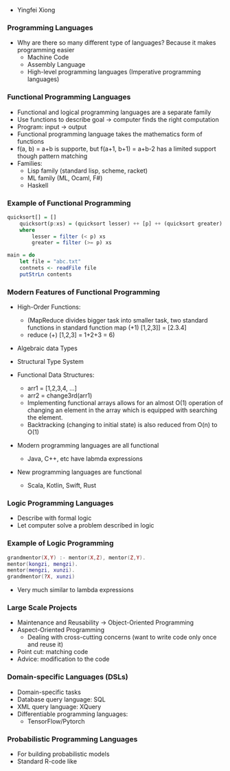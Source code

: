- Yingfei Xiong


### Programming Languages
- Why are there so many different type of languages? 
	Because it makes programming easier
	- Machine Code
	- Assembly Language
	- High-level programming languages (Imperative programming languages)

### Functional Programming Languages
- Functional and logical programming languages are a separate family
- Use functions to describe goal $\to$ computer finds the right computation
- Program: input $\to$ output
- Functional programming language takes the mathematics form of functions
- f(a, b) = a+b is supporte, but f(a+1, b+1) = a+b-2 has a limited support though pattern matching
- Families:
  - Lisp family (standard lisp, scheme, racket)
  - ML family (ML, Ocaml, F#)
  - Haskell

### Example of Functional Programming
```Haskell
quicksort[] = []
	quicksort(p:xs) = (quicksort lesser) ++ [p] ++ (quicksort greater)
	where
		lesser = filter (< p) xs
		greater = filter (>= p) xs

``` 

```Haskell
main = do
	let file = "abc.txt"
	contnets <- readFile file
	putStrLn contents
```


### Modern Features of Functional Programming
- High-Order Functions:
	- (MapReduce divides bigger task into smaller task, two standard functions in standard function map (+1) [1,2,3]] = [2.3.4]
	- reduce (+) [1,2,3] = 1+2+3 = 6)
- Algebraic data Types
- Structural Type System
- Functional Data Structures:
	- arr1 = [1,2,3,4, ...]
	- arr2 = change3rd(arr1)
	- Implementing functional arrays allows for an almost O(1) operation of changing an element in the array which is equipped with searching the element.
	- Backtracking (changing to initial state) is also reduced from O(n) to O(1)

- Modern programming languages are all functional
	- Java, C++, etc have labmda expressions
- New programming languages are functional
	- Scala, Kotlin, Swift, Rust

### Logic Programming Languages
- Describe with formal logic
- Let computer solve a problem described in logic 


### Example of Logic Programming

```Lua
grandmentor(X,Y) :- mentor(X,Z), mentor(Z,Y).
mentor(kongzi, mengzi).
mentor(mengzi, xunzi).
grandmentor(?X, xunzi)
```

- Very much similar to lambda expressions

### Large Scale Projects
- Maintenance and Reusability $\to$ Object-Oriented Programming
- Aspect-Oriented Programming
	- Dealing with cross-cutting concerns (want to write code only once and reuse it)
- Point cut: matching code
- Advice: modification to the code

### Domain-specific Languages (DSLs)
- Domain-specific tasks
- Database query language: SQL
- XML query language: XQuery
- Differentiable programming languages:
  - TensorFlow/Pytorch

### Probabilistic Programming Languages
- For building probabilistic models
- Standard R-code like

### 